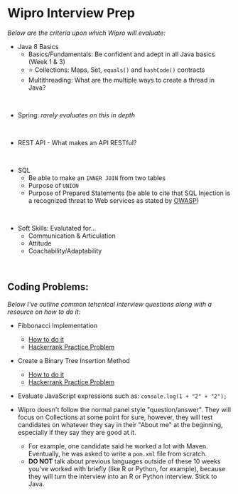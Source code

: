 # Wipro Interview Prep
*Below are the criteria upon which Wipro will evaluate:*

- Java 8 Basics
  - Basics/Fundamentals: Be confident and adept in all Java basics (Week 1 & 3)
  - :star: Collections: Maps, Set, `equals()` and `hashCode()` contracts
  - Multithreading: What are the multiple ways to create a thread in Java?

<br>

- Spring: *rarely evaluates on this in depth*

<br>

- REST API - What makes an API RESTful?

<br>

- SQL
  - Be able to make an `INNER JOIN` from two tables
  - Purpose of `UNION`
  - Purpose of Prepared Statements (be able to cite that SQL Injection is a recognized threat to Web services as stated by [OWASP](https://owasp.org/www-community/attacks/SQL_Injection))

<br>

- Soft Skills: Evalutated for...
  -  Communication & Articulation
  -  Attitude
  -  Coachability/Adaptability
 
 <br>
 
 ## Coding Problems:
 *Below I've outline common tehcnical interview questions along with a resource on how to do it:*
 
 - Fibbonacci Implementation
    - [How to do it](https://www.geeksforgeeks.org/different-ways-to-print-fibonacci-series-in-java/)
    - [Hackerrank Practice Problem](https://www.hackerrank.com/challenges/ctci-fibonacci-numbers/problem)
 
 - Create a Binary Tree Insertion Method
    - [How to do it](https://www.baeldung.com/java-binary-tree) 
    - [Hackerrank Practice Problem](https://www.hackerrank.com/challenges/binary-search-tree-insertion/problem)

- Evaluate JavaScript expressions such as: `console.log(1 + "2" + "2");`

- Wipro doesn't follow the normal panel style "question/answer". They will focus on Collections at some point for sure, however, they will test candidates on whatever they say in their "About me" at the beginning, especially if they say they are good at it.
    - For example, one candidate said he worked a lot with Maven. Eventually, he was asked to write a `pom.xml` file from scratch.
    - **DO NOT** talk about previous languages outside of these 10 weeks you've worked with briefly (like R or Python, for example), because they will turn the interview into an R or Python interview.  Stick to Java.

 
 
